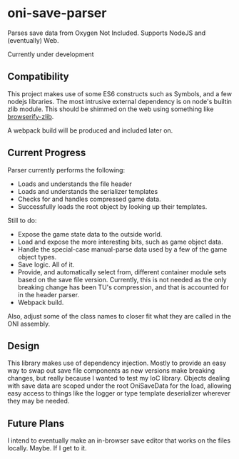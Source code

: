 # oni-save-parser

Parses save data from Oxygen Not Included.  Supports NodeJS and (eventually) Web.

Currently under development

## Compatibility

This project makes use of some ES6 constructs such as Symbols, and a few nodejs libraries.
The most intrusive external dependency is on node's builtin zlib module.  This should be shimmed on the web
using something like [browserify-zlib](https://www.npmjs.com/package/browserify-zlib).

A webpack build will be produced and included later on.

## Current Progress

Parser currently performs the following:
- Loads and understands the file header
- Loads and understands the serializer templates
- Checks for and handles compressed game data.
- Successfully loads the root object by looking up their templates.

Still to do:
- Expose the game state data to the outside world.
- Load and expose the more interesting bits, such as game object data.
- Handle the special-case manual-parse data used by a few of the game object types.
- Save logic.  All of it.
- Provide, and automatically select from, different container module sets based on the save file version.
    Currently, this is not needed as the only breaking change has been TU's compression, and that is
    accounted for in the header parser.
- Webpack build.

Also, adjust some of the class names to closer fit what they are called in the ONI assembly.

## Design

This library makes use of dependency injection.  Mostly to provide an easy way to swap out save file
components as new versions make breaking changes, but really because I wanted to test my IoC library.
Objects dealing with save data are scoped under the root OniSaveData for the load, allowing
easy access to things like the logger or type template deserializer wherever they may be needed.

## Future Plans

I intend to eventually make an in-browser save editor that works on the files locally.  Maybe.  If I get to it.